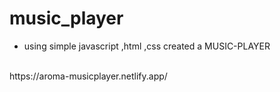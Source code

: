 # music_player
* using simple javascript ,html ,css created a MUSIC-PLAYER
<br>
https://aroma-musicplayer.netlify.app/
